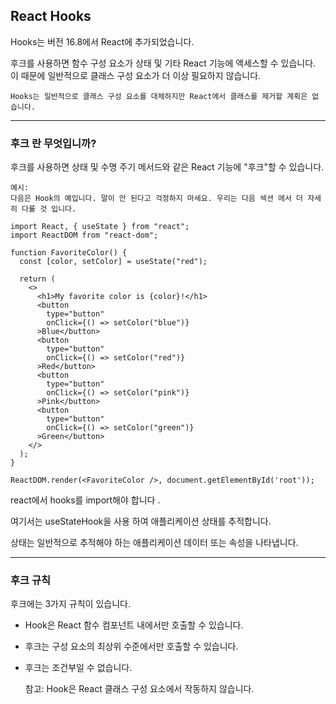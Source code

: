 ## React Hooks

Hooks는 버전 16.8에서 React에 추가되었습니다.

후크를 사용하면 함수 구성 요소가 상태 및 기타 React 기능에 액세스할 수 있습니다. 이 때문에 일반적으로 클래스 구성 요소가 더 이상 필요하지 않습니다.

    Hooks는 일반적으로 클래스 구성 요소를 대체하지만 React에서 클래스를 제거할 계획은 없습니다.

---

### 후크 란 무엇입니까?

후크를 사용하면 상태 및 수명 주기 메서드와 같은 React 기능에 "후크"할 수 있습니다.

    예시:
    다음은 Hook의 예입니다. 말이 안 된다고 걱정하지 마세요. 우리는 다음 섹션 에서 더 자세히 다룰 것 입니다.

    import React, { useState } from "react";
    import ReactDOM from "react-dom";

    function FavoriteColor() {
      const [color, setColor] = useState("red");

      return (
        <>
          <h1>My favorite color is {color}!</h1>
          <button
            type="button"
            onClick={() => setColor("blue")}
          >Blue</button>
          <button
            type="button"
            onClick={() => setColor("red")}
          >Red</button>
          <button
            type="button"
            onClick={() => setColor("pink")}
          >Pink</button>
          <button
            type="button"
            onClick={() => setColor("green")}
          >Green</button>
        </>
      );
    }

    ReactDOM.render(<FavoriteColor />, document.getElementById('root'));

react에서 hooks를 import해야 합니다 .

여기서는 useStateHook을 사용 하여 애플리케이션 상태를 추적합니다.

상태는 일반적으로 추적해야 하는 애플리케이션 데이터 또는 속성을 나타냅니다.

---

### 후크 규칙

후크에는 3가지 규칙이 있습니다.

- Hook은 React 함수 컴포넌트 내에서만 호출할 수 있습니다.
- 후크는 구성 요소의 최상위 수준에서만 호출할 수 있습니다.
- 후크는 조건부일 수 없습니다.

  참고: Hook은 React 클래스 구성 요소에서 작동하지 않습니다.
